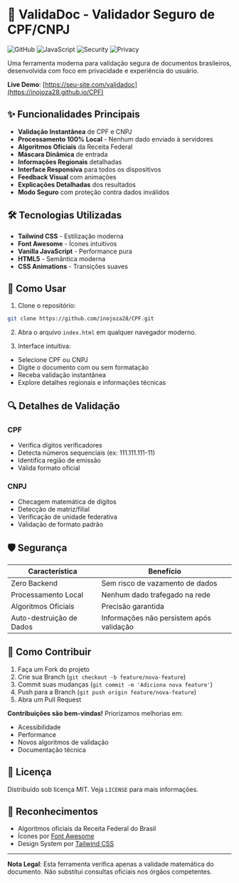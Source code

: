 # 📑 ValidaDoc - Validador Seguro de CPF/CNPJ

![GitHub](https://img.shields.io/github/license/seu-usuario/validadoc)
![JavaScript](https://img.shields.io/badge/JavaScript-ES6+-yellow.svg)
![Security](https://img.shields.io/badge/Security-100%25%20Client--Side-brightgreen)
![Privacy](https://img.shields.io/badge/Privacy-Zero%20Data%20Collection-blueviolet)

Uma ferramenta moderna para validação segura de documentos brasileiros, desenvolvida com foco em privacidade e experiência do usuário.

**Live Demo**: [https://seu-site.com/validadoc](https://inojoza28.github.io/CPF)

## ✨ Funcionalidades Principais

- **Validação Instantânea** de CPF e CNPJ
- **Processamento 100% Local** - Nenhum dado enviado à servidores
- **Algoritmos Oficiais** da Receita Federal
- **Máscara Dinâmica** de entrada
- **Informações Regionais** detalhadas
- **Interface Responsiva** para todos os dispositivos
- **Feedback Visual** com animações
- **Explicações Detalhadas** dos resultados
- **Modo Seguro** com proteção contra dados inválidos

## 🛠 Tecnologias Utilizadas

- **Tailwind CSS** - Estilização moderna
- **Font Awesome** - Ícones intuitivos
- **Vanilla JavaScript** - Performance pura
- **HTML5** - Semântica moderna
- **CSS Animations** - Transições suaves

## 🚀 Como Usar

1. Clone o repositório:
```bash
git clone https://github.com/inojoza28/CPF.git
```

2. Abra o arquivo `index.html` em qualquer navegador moderno.

3. Interface intuitiva:
- Selecione CPF ou CNPJ
- Digite o documento com ou sem formatação
- Receba validação instantânea
- Explore detalhes regionais e informações técnicas

## 🔍 Detalhes de Validação

### CPF
- Verifica dígitos verificadores
- Detecta números sequenciais (ex: 111.111.111-11)
- Identifica região de emissão
- Valida formato oficial

### CNPJ
- Checagem matemática de dígitos
- Detecção de matriz/filial
- Verificação de unidade federativa
- Validação de formato padrão

## 🛡 Segurança

| Característica | Benefício |
|----------------|-----------|
| Zero Backend | Sem risco de vazamento de dados |
| Processamento Local | Nenhum dado trafegado na rede |
| Algoritmos Oficiais | Precisão garantida |
| Auto-destruição de Dados | Informações não persistem após validação |

## 🤝 Como Contribuir

1. Faça um Fork do projeto
2. Crie sua Branch (`git checkout -b feature/nova-feature`)
3. Commit suas mudanças (`git commit -m 'Adiciona nova feature'`)
4. Push para a Branch (`git push origin feature/nova-feature`)
5. Abra um Pull Request

**Contribuições são bem-vindas!** Priorizamos melhorias em:
- Acessibilidade
- Performance
- Novos algoritmos de validação
- Documentação técnica

## 📄 Licença

Distribuído sob licença MIT. Veja `LICENSE` para mais informações.

## 🙏 Reconhecimentos

- Algoritmos oficiais da Receita Federal do Brasil
- Ícones por [Font Awesome](https://fontawesome.com)
- Design System por [Tailwind CSS](https://tailwindcss.com)

---

**Nota Legal**: Esta ferramenta verifica apenas a validade matemática do documento. Não substitui consultas oficiais nos órgãos competentes.
```
